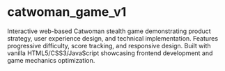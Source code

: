 # catwoman_game_v1
Interactive web-based Catwoman stealth game demonstrating product strategy, user experience design, and technical implementation. Features progressive difficulty, score tracking, and responsive design. Built with vanilla HTML5/CSS3/JavaScript showcasing frontend development and game mechanics optimization.
